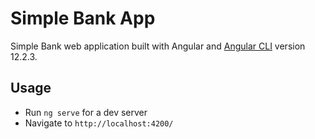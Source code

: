 # Simple Bank App

Simple Bank web application built with Angular and [Angular CLI](https://github.com/angular/angular-cli) version 12.2.3.

## Usage

- Run `ng serve` for a dev server
- Navigate to `http://localhost:4200/`



